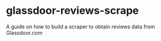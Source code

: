 # glassdoor-reviews-scrape
A guide on how to build a scraper to obtain reviews data from Glassdoor.com

